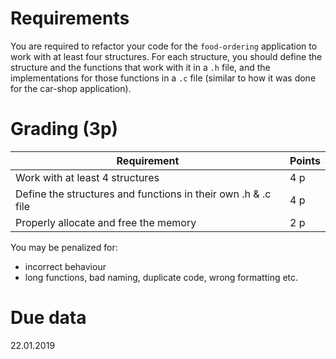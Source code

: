 
# Requirements

You are required to refactor your code for the `food-ordering` application to work with at least four structures. For each structure, you should define the structure and the functions that work with it in a `.h` file, and the implementations for those functions in a `.c` file (similar to how it was done for the car-shop application).

# Grading (3p)

| Requirement                                                    | Points |
| -------------------------------------------------------------- | ------ |
| Work with at least 4 structures                                | 4 p    |
| Define the structures and functions in their own .h & .c file  | 4 p    |
| Properly allocate and free the memory                          | 2 p    |

You may be penalized for:
* incorrect behaviour
* long functions, bad naming, duplicate code, wrong formatting etc.

# Due data
22.01.2019
